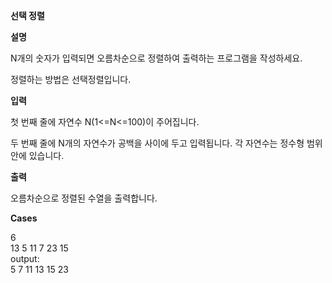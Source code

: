 **선택 정렬**

**설명**

N개의 숫자가 입력되면 오름차순으로 정렬하여 출력하는 프로그램을 작성하세요.

정렬하는 방법은 선택정렬입니다.

**입력**

첫 번째 줄에 자연수 N(1<=N<=100)이 주어집니다.

두 번째 줄에 N개의 자연수가 공백을 사이에 두고 입력됩니다. 각 자연수는 정수형 범위 안에 있습니다.

**출력**

오름차순으로 정렬된 수열을 출력합니다.

**Cases**

6<br>
13 5 11 7 23 15<br>
output:<br>
5 7 11 13 15 23
